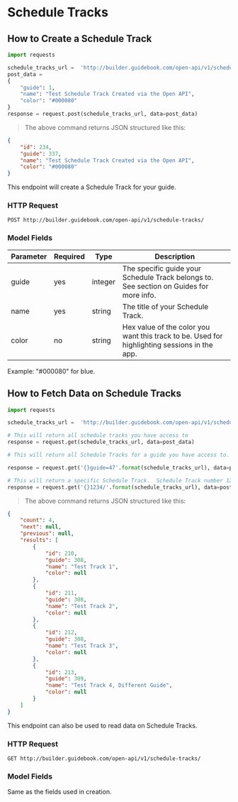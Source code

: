 # Schedule Tracks

## How to Create a Schedule Track


```python
import requests

schedule_tracks_url =  'http://builder.guidebook.com/open-api/v1/schedule-tracks/'
post_data =
{
	"guide": 1,
	"name": "Test Schedule Track Created via the Open API",
	"color": "#000080"
}
response = request.post(schedule_tracks_url, data=post_data)

```

> The above command returns JSON structured like this:

```json
{
	"id": 234,
	"guide": 337,
	"name": "Test Schedule Track Created via the Open API",
	"color": "#000080"
}

```


This endpoint will create a Schedule Track for your guide.

### HTTP Request

`POST http://builder.guidebook.com/open-api/v1/schedule-tracks/`

### Model Fields

Parameter       | Required  | Type    | Description
---------       | --------  | ------- | -----------
guide           | yes | integer  | The specific guide your Schedule Track belongs to.  See section on Guides for more info.
name            | yes | string   | The title of your Schedule Track.
color           | no  | string   | Hex value of the color you want this track to be. Used for highlighting sessions in the app.
Example: "#000080" for blue.


## How to Fetch Data on Schedule Tracks


```python
import requests

schedule_tracks_url =  'http://builder.guidebook.com/open-api/v1/schedule-tracks/'

# This will return all schedule tracks you have access to
response = request.get(schedule_tracks_url, data=post_data)

# This will return all Schedule Tracks for a guide you have access to. Guide 47 in this example

response = request.get('{}guide=47'.format(schedule_tracks_url), data=post_data)

# This will return a specific Schedule Track.  Schedule Track number 1234 in this example
response = request.get('{}1234/'.format(schedule_tracks_url), data=post_data)


```

> The above command returns JSON structured like this:

```json
{
	"count": 4,
	"next": null,
	"previous": null,
	"results": [
		{
			"id": 210,
			"guide": 308,
			"name": "Test Track 1",
			"color": null
		},
		{
			"id": 211,
			"guide": 308,
			"name": "Test Track 2",
			"color": null
		},
		{
			"id": 212,
			"guide": 308,
			"name": "Test Track 3",
			"color": null
		},
		{
			"id": 213,
			"guide": 309,
			"name": "Test Track 4, Different Guide",
			"color": null
		}
	]
}
```


This endpoint can also be used to read data on Schedule Tracks.

### HTTP Request

`GET http://builder.guidebook.com/open-api/v1/schedule-tracks/`

### Model Fields

Same as the fields used in creation.

